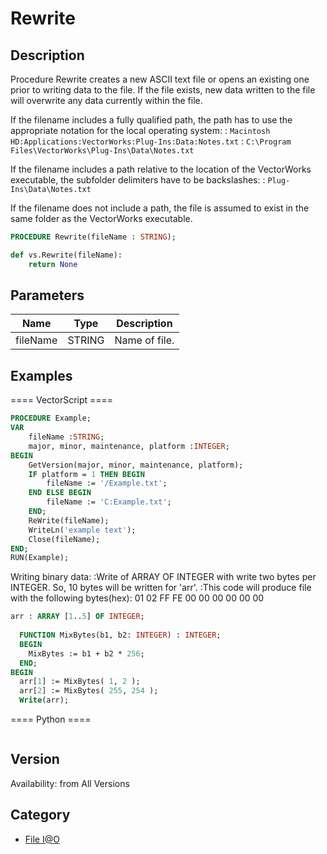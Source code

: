 # Rewrite

## Description
Procedure Rewrite creates a new ASCII text file or opens an existing one prior to writing data to the file.  If the file exists, new data written to the file will overwrite any data currently within the file.


If the filename includes a fully qualified path, the path has to use the appropriate notation for the local operating system:
: <code>Macintosh HD:Applications:VectorWorks:Plug-Ins:Data:Notes.txt</code>
: <code>C:\Program Files\VectorWorks\Plug-Ins\Data\Notes.txt</code>


If the filename includes a path relative to the location of the VectorWorks executable, the subfolder delimiters have to be backslashes:
: <code>Plug-Ins\Data\Notes.txt</code>


If the filename does not include a path, the file is assumed to exist in the same folder as the VectorWorks executable.

```pascal
PROCEDURE Rewrite(fileName : STRING);
```

```python
def vs.Rewrite(fileName):
    return None
```

## Parameters
|Name|Type|Description|
|---|---|---|
|fileName|STRING|Name of file.|

## Examples
==== VectorScript ====
```pascal
PROCEDURE Example;
VAR
    fileName :STRING; 
    major, minor, maintenance, platform :INTEGER;
BEGIN
    GetVersion(major, minor, maintenance, platform);
    IF platform = 1 THEN BEGIN
        fileName := '/Example.txt';
    END ELSE BEGIN
        fileName := 'C:Example.txt';
    END;
    ReWrite(fileName);
    WriteLn('example text');
    Close(fileName);
END;
RUN(Example);
```
Writing binary data:
:Write of ARRAY OF INTEGER with write two bytes per INTEGER. So, 10 bytes will be written for 'arr'.
:This code will produce file with the following bytes(hex): 01 02 FF FE 00 00 00 00 00 00
```pascal
arr : ARRAY [1..5] OF INTEGER;
	
  FUNCTION MixBytes(b1, b2: INTEGER) : INTEGER;
  BEGIN
    MixBytes := b1 + b2 * 256;
  END;
BEGIN
  arr[1] := MixBytes( 1, 2 );
  arr[2] := MixBytes( 255, 254 );
  Write(arr);
```
==== Python ====
```python

```

## Version
Availability: from All Versions

## Category
* [File I@O](../Categories/File%20IO.md)

